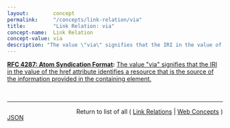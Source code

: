 ```yaml
---
layout:        concept
permalink:     "/concepts/link-relation/via"
title:         "Link Relation: via"
concept-name:  Link Relation
concept-value: via
description: "The value \"via\" signifies that the IRI in the value of the href attribute identifies a resource that is the source of the information provided in the containing element."
---
```


**[RFC 4287: Atom Syndication Format](/specs/IETF/RFC/4287 "Atom is an XML-based document format that describes lists of related information known as &#34;feeds&#34;. Feeds are composed of a number of items, known as &#34;entries&#34;, each with an extensible set of attached metadata. For example, each entry has a title."):** [The value "via" signifies that the IRI in the value of the href attribute identifies a resource that is the source of the information provided in the containing element.](http://tools.ietf.org/html/rfc4287#section-4.2.7.2 "Read documentation for Link Relation &#34;via&#34;")

<br/>
<hr/>

<p style="float : left"><a href="./via.json" title="JSON representing this particular Web Concept value">JSON</a></p>
<p style="text-align: right">Return to list of all ( <a href="../link-relations">Link Relations</a> | <a href="../">Web Concepts</a> )</p>

